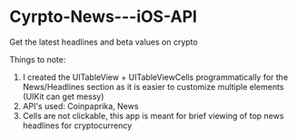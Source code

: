 # Cyrpto-News---iOS-API
Get the latest headlines and beta values on crypto

Things to note:
1. I created the UITableView + UITableViewCells programmatically for the News/Headlines section as it is easier to customize multiple elements (UIKit can get messy)
2. API's used: Coinpaprika, News
3. Cells are not clickable, this app is meant for brief viewing of top news headlines for cryptocurrency
